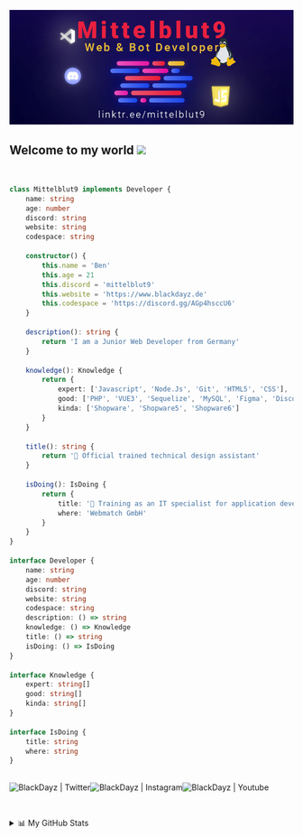 
![Web-developer](GithubBanner.png)
    
## Welcome to my world <img src="https://github.com/TheDudeThatCode/TheDudeThatCode/blob/master/Assets/Earth.gif" width="24px">

<br>

```ts
class Mittelblut9 implements Developer {
    name: string
    age: number
    discord: string
    website: string
    codespace: string

    constructor() {
        this.name = 'Ben'
        this.age = 21
        this.discord = 'mittelblut9'
        this.website = 'https://www.blackdayz.de'
        this.codespace = 'https://discord.gg/AGp4hsccU6'
    }
    
    description(): string {
        return 'I am a Junior Web Developer from Germany'
    }
    
    knowledge(): Knowledge {
        return {
            expert: ['Javascript', 'Node.Js', 'Git', 'HTML5', 'CSS'],
            good: ['PHP', 'VUE3', 'Sequelize', 'MySQL', 'Figma', 'Discord.js', 'Docker', 'Symfony', 'Nuxt.js', 'TypeScript', ],
            kinda: ['Shopware', 'Shopware5', 'Shopware6']
        }
    } 
    
    title(): string {
        return '🧑‍ Official trained technical design assistant'
    }
    
    isDoing(): IsDoing {
        return {
            title: '🧑‍ Training as an IT specialist for application development',
            where: 'Webmatch GmbH'
        }
    }
}

interface Developer {
    name: string
    age: number
    discord: string
    website: string
    codespace: string
    description: () => string
    knowledge: () => Knowledge
    title: () => string
    isDoing: () => IsDoing
}

interface Knowledge {
    expert: string[]
    good: string[]
    kinda: string[]
}

interface IsDoing {
    title: string
    where: string
}
```
<br>

<a href="https://twitter.com/mittelblut">
  <img align="left" alt="BlackDayz | Twitter" src="https://img.icons8.com/color/48/null/twitter--v1.png"/>
</a>
<a href="https://www.instagram.com/blackdayz_de">
  <img align="left" alt="BlackDayz | Instagram" src="https://img.icons8.com/fluency/48/null/instagram-new.png" />
</a>
<a href="https://www.youtube.com/channel/UCVXebEQVI5N6-CV7Pnj7J8w">
  <img align="left" alt="BlackDayz | Youtube" src="https://img.icons8.com/color/48/null/youtube-play.png" />
</a>

<br/><br/>

<details>
<summary>📊 My GitHub Stats</summary>

<img align="left" width="100%" alt="GIF" src="https://cdn-images-1.medium.com/max/1600/1*JVviONQLmDrdpISk9EC0Mg.gif" />
  
<br/><br/>

[![@mittelblut9's Holopin board](https://holopin.me/mittelblut9)](https://holopin.io/@mittelblut9)

<br />

<img src="https://streak-stats.demolab.com/?user=Mittelblut9&theme=tokyonight&hide_border=true" alt="mystreak"/>

![](https://github-profile-summary-cards.vercel.app/api/cards/profile-details?username=Mittelblut9&theme=github_dark)

![Wakatime stats](https://github-readme-stats.vercel.app/api/wakatime?username=Mittelblut9)
</details>
